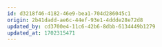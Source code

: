```yaml
---
id: d3218f46-4182-46e9-bea1-704d286045c1
origin: 2b41dadd-ae6c-44ef-93e1-4ddde28e72d8
updated_by: cd3700e4-11c6-42b6-8dbb-6134449b1279
updated_at: 1702315471
---
```

